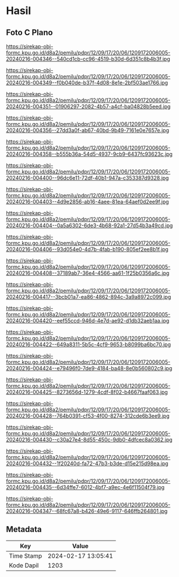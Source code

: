 # Hasil

## Foto C Plano

https://sirekap-obj-formc.kpu.go.id/d8a2/pemilu/pdpr/12/09/17/20/06/1209172006005-20240216-004346--540cd1cb-cc96-4519-b30d-6d351c8b4b3f.jpg

https://sirekap-obj-formc.kpu.go.id/d8a2/pemilu/pdpr/12/09/17/20/06/1209172006005-20240216-004349--f0b040de-b37f-4d08-8e1e-2bf503ae1766.jpg

https://sirekap-obj-formc.kpu.go.id/d8a2/pemilu/pdpr/12/09/17/20/06/1209172006005-20240216-004351--01906297-2082-4b57-a4cf-ba04828b5eed.jpg

https://sirekap-obj-formc.kpu.go.id/d8a2/pemilu/pdpr/12/09/17/20/06/1209172006005-20240216-004356--27dd3a0f-ab67-40bd-9b49-7161e0e7657e.jpg

https://sirekap-obj-formc.kpu.go.id/d8a2/pemilu/pdpr/12/09/17/20/06/1209172006005-20240216-004358--b555b36a-54d5-4937-9cb9-6437fc93623c.jpg

https://sirekap-obj-formc.kpu.go.id/d8a2/pemilu/pdpr/12/09/17/20/06/1209172006005-20240216-004400--96dc6e11-72df-40b1-947a-c353387d9328.jpg

https://sirekap-obj-formc.kpu.go.id/d8a2/pemilu/pdpr/12/09/17/20/06/1209172006005-20240216-004403--4d9e2856-ab16-4aee-81ea-64aef0d2ee9f.jpg

https://sirekap-obj-formc.kpu.go.id/d8a2/pemilu/pdpr/12/09/17/20/06/1209172006005-20240216-004404--0a5a6302-6de3-4b68-92a1-27d54b3a49cd.jpg

https://sirekap-obj-formc.kpu.go.id/d8a2/pemilu/pdpr/12/09/17/20/06/1209172006005-20240216-004406--93d054e0-4d7b-4fab-b190-805ef2ee8b1f.jpg

https://sirekap-obj-formc.kpu.go.id/d8a2/pemilu/pdpr/12/09/17/20/06/1209172006005-20240216-004408--37189ab7-36e4-4566-aa61-1f25b0356a6c.jpg

https://sirekap-obj-formc.kpu.go.id/d8a2/pemilu/pdpr/12/09/17/20/06/1209172006005-20240216-004417--3bcb01a7-ea86-4862-894c-3a9a8972c099.jpg

https://sirekap-obj-formc.kpu.go.id/d8a2/pemilu/pdpr/12/09/17/20/06/1209172006005-20240216-004420--eef55ccd-946d-4e7d-ae92-d1db32aeb1aa.jpg

https://sirekap-obj-formc.kpu.go.id/d8a2/pemilu/pdpr/12/09/17/20/06/1209172006005-20240216-004422--649a8311-5b5c-4cf9-9653-b8099ba6bc70.jpg

https://sirekap-obj-formc.kpu.go.id/d8a2/pemilu/pdpr/12/09/17/20/06/1209172006005-20240216-004424--e79496f0-7de9-4184-ba48-8e0b560802c9.jpg

https://sirekap-obj-formc.kpu.go.id/d8a2/pemilu/pdpr/12/09/17/20/06/1209172006005-20240216-004425--8273656d-1279-4cdf-8f02-b4667faaf063.jpg

https://sirekap-obj-formc.kpu.go.id/d8a2/pemilu/pdpr/12/09/17/20/06/1209172006005-20240216-004428--764b0391-cf53-4f00-8274-312cde6b3ee9.jpg

https://sirekap-obj-formc.kpu.go.id/d8a2/pemilu/pdpr/12/09/17/20/06/1209172006005-20240216-004430--c30a27e4-8d55-450c-9db0-4dfcec8a0362.jpg

https://sirekap-obj-formc.kpu.go.id/d8a2/pemilu/pdpr/12/09/17/20/06/1209172006005-20240216-004432--1f20240d-fa72-47b3-b3de-d15e215d98ea.jpg

https://sirekap-obj-formc.kpu.go.id/d8a2/pemilu/pdpr/12/09/17/20/06/1209172006005-20240216-004435--6d34ffe7-6012-4bf7-a9ec-4e6f11504f79.jpg

https://sirekap-obj-formc.kpu.go.id/d8a2/pemilu/pdpr/12/09/17/20/06/1209172006005-20240216-004347--68fc67a8-b426-49e6-9117-646ffb264801.jpg


## Metadata

| Key        | Value               |
| ---------- | ------------------- |
| Time Stamp | 2024-02-17 13:05:41 |
| Kode Dapil | 1203                |



